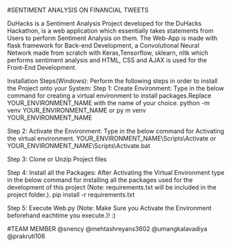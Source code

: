 #SENTIMENT ANALYSIS ON FINANCIAL TWEETS


DuHacks is a Sentiment Analysis Project developed for the DuHacks Hackathon, is a web application which essentially takes statements from Users to perform Sentiment Analysis on them. The Web-App is made with flask framework for Back-end Development, a Convolutional Neural Network made from scratch with Keras,Tensorflow, sklearn, nltk which performs sentiment analysis and HTML, CSS and AJAX is used for the Front-End Development.

Installation Steps(Windows): Perform the following steps in order to install the Project onto your System: Step 1: Create Environment: Type in the below command for creating a virtual environment to install packages.Replace YOUR_ENVIRONMENT_NAME with the name of your choice. python -m venv YOUR_ENVIRONMENT_NAME or py m venv YOUR_ENVIRONMENT_NAME

Step 2: Activate the Environment: Type in the below command for Activating the virtual environment. YOUR_ENVIRONMENT_NAME\Scripts\Activate or YOUR_ENVIRONMENT_NAME\Scripts\Activate.bat

Step 3: Clone or Unzip Project files

Step 4: Install all the Packages: After Activating the Virtual Environment type in the below command for installing all the packages used for the development of this project (Note: requirements.txt will be included in the project folder.). pip install -r requirements.txt

Step 5: Execute Web.py (Note: Make Sure you Activate the Environment beforehand eachtime you execute.)! :)

#TEAM MEMBER
@snency
@mehtashreyans3602
@umangkalavadiya
@prakruti106